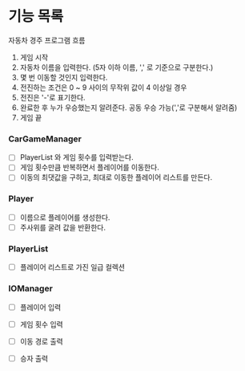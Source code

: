 # 기능 목록

자동차 경주 프로그램 흐름

1. 게임 시작
2. 자동차 이름을 입력한다. (5자 이하 이름, ',' 로 기준으로 구분한다.)
3. 몇 번 이동할 것인지 입력한다.
4. 전진하는 조건은 0 ~ 9 사이의 무작위 값이 4 이상일 경우
5. 전진은 '-'로 표기한다.
6. 완료한 후 누가 우승했는지 알려준다. 공동 우승 가능(','로 구분해서 알려줌)
7. 게임 끝

### CarGameManager
- [ ] PlayerList 와 게임 횟수를 입력받는다.
- [ ] 게임 횟수만큼 반복하면서 플레이어를 이동한다.
- [ ] 이동의 최댓값을 구하고, 최대로 이동한 플레이어 리스트를 만든다.

### Player
- [ ] 이름으로 플레이어를 생성한다.
- [ ] 주사위를 굴려 값을 반환한다.

### PlayerList
- [ ] 플레이어 리스트로 가진 일급 컬렉션

### IOManager
- [ ] 플레이어 입력
- [ ] 게임 횟수 입력
- [ ] 이동 경로 출력
- [ ] 승자 출력

